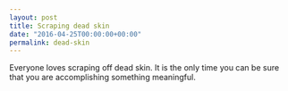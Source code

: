 ```yaml
---
layout: post
title: Scraping dead skin
date: "2016-04-25T00:00:00+00:00"
permalink: dead-skin
---
```


Everyone loves scraping off dead skin. It is the only time you can be sure that you are accomplishing something meaningful.
